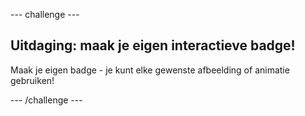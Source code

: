 \--- challenge \---

## Uitdaging: maak je eigen interactieve badge!

Maak je eigen badge - je kunt elke gewenste afbeelding of animatie gebruiken!

\--- /challenge \---